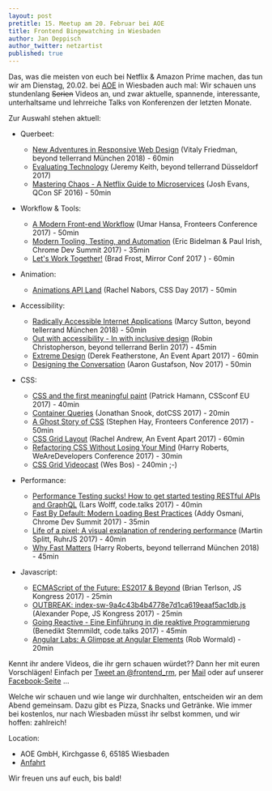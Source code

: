 ```yaml
---
layout: post
pretitle: 15. Meetup am 20. Februar bei AOE
title: Frontend Bingewatching in Wiesbaden
author: Jan Deppisch
author_twitter: netzartist
published: true
---
```


Das, was die meisten von euch bei Netflix & Amazon Prime machen, das tun wir am Dienstag, 20.02. bei [AOE](https://www.aoe.com/) in Wiesbaden auch mal: Wir schauen uns stundenlang <strike>Serien</strike> Videos an, und zwar aktuelle, spannende, interessante, unterhaltsame und lehrreiche Talks von Konferenzen der letzten Monate. 

Zur Auswahl stehen aktuell:

- Querbeet:
  - [New Adventures in Responsive Web Design](https://vimeo.com/channels/beyondtellerrand/251516830) (Vitaly Friedman, beyond tellerrand München 2018) - 60min
  - [Evaluating Technology](https://vimeo.com/channels/beyondtellerrand/217697727) (Jeremy Keith, beyond tellerrand Düsseldorf 2017)
  - [Mastering Chaos - A Netflix Guide to Microservices](https://www.youtube.com/watch?v=CZ3wIuvmHeM) (Josh Evans, QCon SF 2016) - 50min

- Workflow & Tools:
  - [A Modern Front-end Workflow](https://vimeo.com/238586718) (Umar Hansa, Fronteers Conference 2017) - 50min
  - [Modern Tooling, Testing, and Automation](https://www.youtube.com/watch?v=7-XnEMrQnn4) (Eric Bidelman & Paul Irish, Chrome Dev Summit 2017) - 35min
  - [Let's Work Together!](https://www.youtube.com/watch?v=-xN5KeRixkA) (Brad Frost, Mirror Conf 2017 ) - 60min

- Animation:
  - [Animations API Land](https://www.youtube.com/watch?v=T7dD9Az51e4) (Rachel Nabors, CSS Day 2017) - 50min

 - Accessibility:
   - [Radically Accessible Internet Applications](https://vimeo.com/channels/beyondtellerrand/251520898) (Marcy Sutton, beyond tellerrand München 2018) - 50min
   - [Out with accessibility - In with inclusive design](https://vimeo.com/channels/beyondtellerrand/241688610) (Robin Christopherson, beyond tellerrand Berlin 2017) - 45min
   - [Extreme Design](https://aneventapart.com/news/post/extreme-design-by-derek-featherstonean-event-apart-video) (Derek Featherstone, An Event Apart 2017) - 60min
   - [Designing the Conversation](https://www.youtube.com/watch?v=ZlDaUbMcwxQ) (Aaron Gustafson, Nov 2017) - 50min

- CSS:
  - [CSS and the first meaningful paint](https://www.youtube.com/watch?v=4pQ2byAoIX0) (Patrick Hamann, CSSconf EU 2017) - 40min
  - [Container Queries](https://www.youtube.com/watch?v=s1J4T1NW3qo) (Jonathan Snook, dotCSS 2017) - 20min
  - [A Ghost Story of CSS](https://vimeo.com/239629014) (Stephen Hay, Fronteers Conference 2017) - 50min
  - [CSS Grid Layout](https://aneventapart.com/news/post/css-grid-layout-by-rachel-andrewan-event-apart-video) (Rachel Andrew, An Event Apart 2017) - 60min
  - [Refactoring CSS Without Losing Your Mind](https://www.youtube.com/watch?v=fvTryZjGyg8) (Harry Roberts, WeAreDevelopers Conference 2017) - 30min
  - [CSS Grid Videocast](https://cssgrid.io/) (Wes Bos) - 240min ;-)

- Performance:
  - [Performance Testing sucks! How to get started testing RESTful APIs and GraphQL](https://www.youtube.com/watch?v=6fMJIXPoPXs) (Lars Wolff, code.talks 2017) - 40min
  - [Fast By Default: Modern Loading Best Practices](https://www.youtube.com/watch?v=_srJ7eHS3IM) (Addy Osmani, Chrome Dev Summit 2017) - 35min
  - [Life of a pixel: A visual explanation of rendering performance](https://www.youtube.com/watch?v=WSo2r7LBFLA) (Martin Splitt, RuhrJS 2017) - 40min
  - [Why Fast Matters](https://vimeo.com/channels/beyondtellerrand/251519607) (Harry Roberts, beyond tellerrand München 2018) - 45min

- Javascript:
  - [ECMAScript of the Future: ES2017 & Beyond](https://www.youtube.com/watch?v=0opjPdK55QA) (Brian Terlson, JS Kongress 2017) - 25min
  - [OUTBREAK: index-sw-9a4c43b4b4778e7d1ca619eaaf5ac1db.js](https://www.youtube.com/watch?v=cHDhGG-wPkk) (Alexander Pope, JS Kongress 2017) - 25min
  - [Going Reactive - Eine Einführung in die reaktive Programmierung](https://www.youtube.com/watch?v=YnladsQPqYk) (Benedikt Stemmildt, code.talks 2017) - 45min
  - [Angular Labs: A Glimpse at Angular Elements](https://www.youtube.com/watch?v=ljsOPm4MMEo) (Rob Wormald) - 20min

Kennt ihr andere Videos, die ihr gern schauen würdet?? Dann her mit euren Vorschlägen! Einfach per [Tweet an @frontend_rm](https://twitter.com/frontend_rm), per [Mail](mailto:info@frontend-rheinmain.de) oder auf unserer [Facebook-Seite](https://www.facebook.com/frontendrm/) ...

Welche wir schauen und wie lange wir durchhalten, entscheiden wir an dem Abend gemeinsam. Dazu gibt es Pizza, Snacks und Getränke. Wie immer bei kostenlos, nur nach Wiesbaden müsst ihr selbst kommen, und wir hoffen: zahlreich!

Location:
- AOE GmbH, Kirchgasse 6, 65185 Wiesbaden
- [Anfahrt](https://www.aoe.com/fileadmin/AOE.com/images/main_navigation/contact/locations/Anfahrtsbeschreibung_zu_AOE_in_Wiesbaden.pdf)

Wir freuen uns auf euch, bis bald! 
